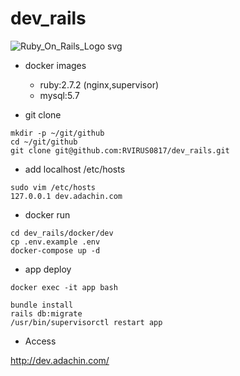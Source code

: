 # dev_rails

![Ruby_On_Rails_Logo svg](https://user-images.githubusercontent.com/5633085/101983216-dfba9f80-3cbc-11eb-9c02-d406eaba9cd3.png)


- docker images
  - ruby:2.7.2 (nginx,supervisor)
  - mysql:5.7


- git clone

```
mkdir -p ~/git/github
cd ~/git/github
git clone git@github.com:RVIRUS0817/dev_rails.git
```

- add localhost /etc/hosts

```
sudo vim /etc/hosts
127.0.0.1 dev.adachin.com
```

- docker run

```
cd dev_rails/docker/dev
cp .env.example .env
docker-compose up -d
```

- app deploy

```
docker exec -it app bash

bundle install
rails db:migrate
/usr/bin/supervisorctl restart app
``` 

- Access

http://dev.adachin.com/
